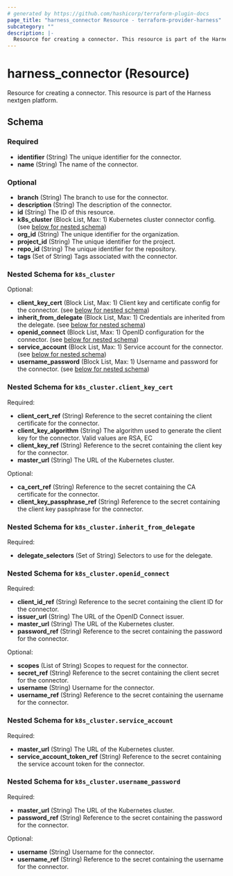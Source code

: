 ```yaml
---
# generated by https://github.com/hashicorp/terraform-plugin-docs
page_title: "harness_connector Resource - terraform-provider-harness"
subcategory: ""
description: |-
  Resource for creating a connector. This resource is part of the Harness nextgen platform.
---
```


# harness_connector (Resource)

Resource for creating a connector. This resource is part of the Harness nextgen platform.



<!-- schema generated by tfplugindocs -->
## Schema

### Required

- **identifier** (String) The unique identifier for the connector.
- **name** (String) The name of the connector.

### Optional

- **branch** (String) The branch to use for the connector.
- **description** (String) The description of the connector.
- **id** (String) The ID of this resource.
- **k8s_cluster** (Block List, Max: 1) Kubernetes cluster connector config. (see [below for nested schema](#nestedblock--k8s_cluster))
- **org_id** (String) The unique identifier for the organization.
- **project_id** (String) The unique identifier for the project.
- **repo_id** (String) The unique identifier for the repository.
- **tags** (Set of String) Tags associated with the connector.

<a id="nestedblock--k8s_cluster"></a>
### Nested Schema for `k8s_cluster`

Optional:

- **client_key_cert** (Block List, Max: 1) Client key and certificate config for the connector. (see [below for nested schema](#nestedblock--k8s_cluster--client_key_cert))
- **inherit_from_delegate** (Block List, Max: 1) Credentials are inherited from the delegate. (see [below for nested schema](#nestedblock--k8s_cluster--inherit_from_delegate))
- **openid_connect** (Block List, Max: 1) OpenID configuration for the connector. (see [below for nested schema](#nestedblock--k8s_cluster--openid_connect))
- **service_account** (Block List, Max: 1) Service account for the connector. (see [below for nested schema](#nestedblock--k8s_cluster--service_account))
- **username_password** (Block List, Max: 1) Username and password for the connector. (see [below for nested schema](#nestedblock--k8s_cluster--username_password))

<a id="nestedblock--k8s_cluster--client_key_cert"></a>
### Nested Schema for `k8s_cluster.client_key_cert`

Required:

- **client_cert_ref** (String) Reference to the secret containing the client certificate for the connector.
- **client_key_algorithm** (String) The algorithm used to generate the client key for the connector. Valid values are RSA, EC
- **client_key_ref** (String) Reference to the secret containing the client key for the connector.
- **master_url** (String) The URL of the Kubernetes cluster.

Optional:

- **ca_cert_ref** (String) Reference to the secret containing the CA certificate for the connector.
- **client_key_passphrase_ref** (String) Reference to the secret containing the client key passphrase for the connector.


<a id="nestedblock--k8s_cluster--inherit_from_delegate"></a>
### Nested Schema for `k8s_cluster.inherit_from_delegate`

Required:

- **delegate_selectors** (Set of String) Selectors to use for the delegate.


<a id="nestedblock--k8s_cluster--openid_connect"></a>
### Nested Schema for `k8s_cluster.openid_connect`

Required:

- **client_id_ref** (String) Reference to the secret containing the client ID for the connector.
- **issuer_url** (String) The URL of the OpenID Connect issuer.
- **master_url** (String) The URL of the Kubernetes cluster.
- **password_ref** (String) Reference to the secret containing the password for the connector.

Optional:

- **scopes** (List of String) Scopes to request for the connector.
- **secret_ref** (String) Reference to the secret containing the client secret for the connector.
- **username** (String) Username for the connector.
- **username_ref** (String) Reference to the secret containing the username for the connector.


<a id="nestedblock--k8s_cluster--service_account"></a>
### Nested Schema for `k8s_cluster.service_account`

Required:

- **master_url** (String) The URL of the Kubernetes cluster.
- **service_account_token_ref** (String) Reference to the secret containing the service account token for the connector.


<a id="nestedblock--k8s_cluster--username_password"></a>
### Nested Schema for `k8s_cluster.username_password`

Required:

- **master_url** (String) The URL of the Kubernetes cluster.
- **password_ref** (String) Reference to the secret containing the password for the connector.

Optional:

- **username** (String) Username for the connector.
- **username_ref** (String) Reference to the secret containing the username for the connector.


